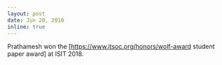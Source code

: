 ```yaml
---
layout: post
date: Jun 20, 2018
inline: true
---
```


Prathamesh won the [https://www.itsoc.org/honors/wolf-award student paper award] at ISIT 2018.
